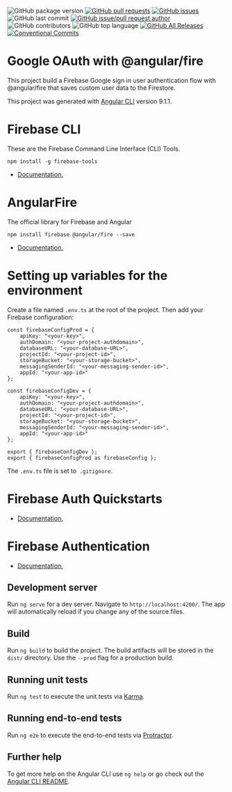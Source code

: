 ![GitHub package version](https://img.shields.io/github/package-json/v/danielso2007/google-oauth-com-angular-fire.svg)
[![GitHub pull requests](https://img.shields.io/github/issues-pr-raw/danielso2007/google-oauth-com-angular-fire.svg)](https://github.com/danielso2007/google-oauth-com-angular-fire/pulls)
[![GitHub issues](https://img.shields.io/github/issues/danielso2007/google-oauth-com-angular-fire.svg)](https://github.com/danielso2007/google-oauth-com-angular-fire/issues?q=is%3Aopen+is%3Aissue)
![GitHub last commit](https://img.shields.io/github/last-commit/danielso2007/google-oauth-com-angular-fire.svg)
[![GitHub issue/pull request author](https://img.shields.io/github/issues/detail/u/danielso2007/google-oauth-com-angular-fire/1.svg)](https://github.com/danielso2007/google-oauth-com-angular-fire/pulls)
![GitHub contributors](https://img.shields.io/github/contributors/danielso2007/google-oauth-com-angular-fire.svg)
![GitHub top language](https://img.shields.io/github/languages/top/danielso2007/google-oauth-com-angular-fire.svg)
[![GitHub All Releases](https://img.shields.io/github/downloads/danielso2007/google-oauth-com-angular-fire/total.svg)](https://github.com/danielso2007/google-oauth-com-angular-fire/archive/master.zip)
[![Conventional Commits](https://img.shields.io/badge/Conventional%20Commits-1.0.0-yellow.svg)](https://conventionalcommits.org)

# Google OAuth with @angular/fire

This project build a Firebase Google sign in user authentication flow with @angular/fire that saves custom user data to the Firestore.

This project was generated with [Angular CLI](https://github.com/angular/angular-cli) version 9.1.1.

# Firebase CLI

These are the Firebase Command Line Interface (CLI) Tools.

```
npm install -g firebase-tools
```

- [Documentation.](https://github.com/firebase/firebase-tools)

# AngularFire

The official library for Firebase and Angular

```
npm install firebase @angular/fire --save
```

- [Documentation.](https://github.com/angular/angularfire2)

# Setting up variables for the environment

Create a file named `.env.ts` at the root of the project. Then add your Firebase configuration:

```
const firebaseConfigProd = {
    apiKey: "<your-key>",
    authDomain: "<your-project-authdomain>",
    databaseURL: "<your-database-URL>",
    projectId: "<your-project-id>",
    storageBucket: "<your-storage-bucket>",
    messagingSenderId: "<your-messaging-sender-id>",
    appId: "<your-app-id>"
};

const firebaseConfigDev = {
    apiKey: "<your-key>",
    authDomain: "<your-project-authdomain>",
    databaseURL: "<your-database-URL>",
    projectId: "<your-project-id>",
    storageBucket: "<your-storage-bucket>",
    messagingSenderId: "<your-messaging-sender-id>",
    appId: "<your-app-id>"
};

export { firebaseConfigDev };
export { firebaseConfigProd as firebaseConfig };
```

The `.env.ts` file is set to` .gitignore`.


# Firebase Auth Quickstarts

- [Documentation.](https://github.com/firebase/quickstart-js/blob/master/auth/README.md)

# Firebase Authentication

- [Documentation.](https://firebase.google.com/docs/auth/)

## Development server

Run `ng serve` for a dev server. Navigate to `http://localhost:4200/`. The app will automatically reload if you change any of the source files.

## Build

Run `ng build` to build the project. The build artifacts will be stored in the `dist/` directory. Use the `--prod` flag for a production build.

## Running unit tests

Run `ng test` to execute the unit tests via [Karma](https://karma-runner.github.io).

## Running end-to-end tests

Run `ng e2e` to execute the end-to-end tests via [Protractor](http://www.protractortest.org/).

## Further help

To get more help on the Angular CLI use `ng help` or go check out the [Angular CLI README](https://github.com/angular/angular-cli/blob/master/README.md).
